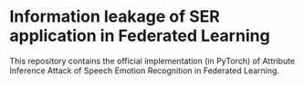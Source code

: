# Information leakage of SER application in Federated Learning
This repository contains the official implementation (in PyTorch) of Attribute Inference Attack of Speech Emotion Recognition in Federated Learning.